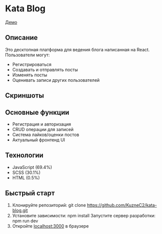 # Kata Blog

[Демо](https://kata-blog-lilac.vercel.app/)

## Описание
Это десктопная платформа для ведения блога написанная на React. Пользователи могут:
- Регистрироваться
- Создавать и отправлять посты
- Изменять посты
- Оценивать записи других пользователей

## Скриншоты
<!-- Добавьте изображения интерфейса для визуализации -->

## Основные функции
- Регистрация и авторизация
- CRUD операции для записей
- Система лайков/оценки постов
- Актуальный фронтенд UI

## Технологии
- JavaScript (69.4%)
- SCSS (30.1%)
- HTML (0.5%)

## Быстрый старт
1. Клонируйте репозиторий:
git clone https://github.com/KuzneC2/kata-blog.git
2. Установите зависимости:
npm install
Запустите сервер разработки:
npm run dev
4. Откройте [localhost:3000](http://localhost:3000) в браузере
